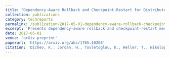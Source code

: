 ```yaml
---
title: "Dependency-Aware Rollback and Checkpoint-Restart for Distributed Task-Based Runtimes"
collection: publications
category: techreports
permalink: /publication/2017-05-01-dependency-aware-rollback-checkpoint-restart
excerpt: 'Presents dependency-aware rollback and checkpoint-restart mechanisms for distributed task-based runtime systems to improve fault tolerance and recovery capabilities.'
date: 2017-05-01
venue: 'arXiv preprint'
paperurl: 'https://arxiv.org/abs/1705.10208'
citation: 'Dichev, K., Jordan, H., Tovletoglou, K., Heller, T., Nikolopoulos, D. S., Karakonstantis, G., & Gillan, C. (2017). &quot;Dependency-Aware Rollback and Checkpoint-Restart for Distributed Task-Based Runtimes.&quot; <i>arXiv preprint</i> arXiv:1705.10208.'
---
```

